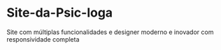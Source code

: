 # Site-da-Psic-loga
Site com múltiplas funcionalidades e designer moderno e inovador com responsividade completa 
